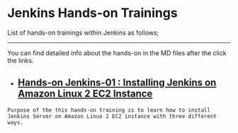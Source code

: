 # Jenkins Hands-on Trainings

List of hands-on trainings within Jenkins as follows;
 
** **
You can find detailed info about the hands-on in the MD files after the click the links. 


- ## [Hands-on Jenkins-01 : Installing Jenkins on Amazon Linux 2 EC2 Instance](./Jenkins-01-Installing-Jenkins-on-Amazon-Linux2-EC2-Instance/README.md)


`Purpose of the this hands-on training is to learn how to install Jenkins Server on Amazon Linux 2 EC2 instance with three different ways.`


